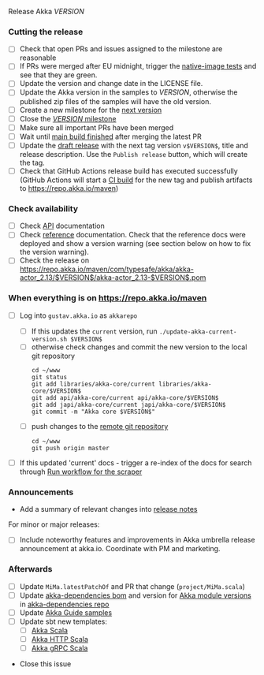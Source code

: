 Release Akka $VERSION$

<!--
# Release Train Issue Template for Akka

(Liberally copied and adopted from Scala itself https://github.com/scala/scala-dev/blob/b11cd2e4a4431de7867db6b39362bea8fa6650e7/notes/releases/template.md)

For every release, use the `scripts/create-release-issue.sh` to make a copy of this file named after the release, and expand the variables.

Variables to be expanded in this template:
- $VERSION$=???

Key links:
  - akka/akka milestone: https://github.com/akka/akka/milestone/?
-->

### Cutting the release

- [ ] Check that open PRs and issues assigned to the milestone are reasonable
- [ ] If PRs were merged after EU midnight, trigger the [native-image tests](https://github.com/akka/akka/actions/workflows/native-image-tests.yml) and see that they are green.
- [ ] Update the version and change date in the LICENSE file.
- [ ] Update the Akka version in the samples to $VERSION$, otherwise the published zip files of the samples will have the old version.
- [ ] Create a new milestone for the [next version](https://github.com/akka/akka/milestones)
- [ ] Close the [$VERSION$ milestone](https://github.com/akka/akka/milestones?direction=asc&sort=due_date)
- [ ] Make sure all important PRs have been merged
- [ ] Wait until [main build finished](https://github.com/akka/akka/actions) after merging the latest PR
- [ ] Update the [draft release](https://github.com/akka/akka/releases) with the next tag version `v$VERSION$`, title and release description. Use the `Publish release` button, which will create the tag.
- [ ] Check that GitHub Actions release build has executed successfully (GitHub Actions will start a [CI build](https://github.com/akka/akka/actions) for the new tag and publish artifacts to https://repo.akka.io/maven)

### Check availability

- [ ] Check [API](https://doc.akka.io/api/akka-core/$VERSION$/) documentation
- [ ] Check [reference](https://doc.akka.io/libraries/akka-core/$VERSION$/) documentation. Check that the reference docs were deployed and show a version warning (see section below on how to fix the version warning).
- [ ] Check the release on https://repo.akka.io/maven/com/typesafe/akka/akka-actor_2.13/$VERSION$/akka-actor_2.13-$VERSION$.pom

### When everything is on https://repo.akka.io/maven
  - [ ] Log into `gustav.akka.io` as `akkarepo` 
    - [ ] If this updates the `current` version, run `./update-akka-current-version.sh $VERSION$`
    - [ ] otherwise check changes and commit the new version to the local git repository
         ```
         cd ~/www
         git status
         git add libraries/akka-core/current libraries/akka-core/$VERSION$
         git add api/akka-core/current api/akka-core/$VERSION$
         git add japi/akka-core/current japi/akka-core/$VERSION$
         git commit -m "Akka core $VERSION$"
         ```
    - [ ] push changes to the [remote git repository](https://github.com/akka/doc.akka.io)
         ```
         cd ~/www
         git push origin master
         ```
  - [ ] If this updated 'current' docs - trigger a re-index of the docs for search through [Run workflow for the scraper](https://github.com/akka/akka/actions/workflows/algolia-doc-site-scrape.yml)
  

### Announcements

- Add a summary of relevant changes into [release notes](https://github.com/akka/akka-sdk/blob/main/docs/src/modules/reference/pages/release-notes.adoc)

For minor or major releases:

- [ ] Include noteworthy features and improvements in Akka umbrella release announcement at akka.io. Coordinate with PM and marketing.

### Afterwards

- [ ] Update `MiMa.latestPatchOf` and PR that change (`project/MiMa.scala`)
- [ ] Update [akka-dependencies bom](https://github.com/lightbend/akka-dependencies) and version for [Akka module versions](https://doc.akka.io/libraries/akka-dependencies/current/) in [akka-dependencies repo](https://github.com/akka/akka-dependencies)
- [ ] Update [Akka Guide samples](https://github.com/akka/akka-guide)
- [ ] Update sbt new templates:
  - [ ] [Akka Scala](https://github.com/akka/akka-quickstart-scala.g8/blob/main/src/main/g8/default.properties)
  - [ ] [Akka HTTP Scala](https://github.com/akka/akka-http-quickstart-scala.g8/blob/main/src/main/g8/default.properties)
  - [ ] [Akka gRPC Scala](https://github.com/akka/akka-grpc-quickstart-scala.g8/blob/main/src/main/g8/default.properties)
- Close this issue
